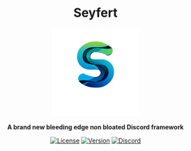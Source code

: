 <div align='center'>

  # **Seyfert**

  <img src="../../assets/icon.png" alt="seyfert" width="200px" />

  **A brand new bleeding edge non bloated Discord framework**

  [![License](https://img.shields.io/npm/l/seyfert?style=flat-square&logo=apache&color=white)](https://github.com/tiramisulabs/seyfert/blob/main/LICENSE)
  [![Version](https://img.shields.io/npm/v/seyfert?color=%23ff0000&logo=npm&style=flat-square)](https://www.npmjs.com/package/seyfert)
  [![Discord](https://img.shields.io/discord/1003825077969764412?color=%23406da2&label=support&logo=discord&style=flat-square)](https://discord.com/invite/XNw2RZFzaP)

</div>

